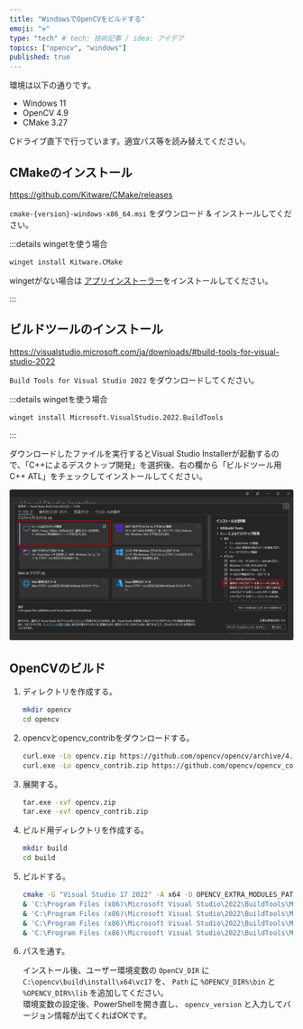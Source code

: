 ```yaml
---
title: "WindowsでOpenCVをビルドする"
emoji: "⚒️"
type: "tech" # tech: 技術記事 / idea: アイデア
topics: ["opencv", "windows"]
published: true
---
```


環境は以下の通りです。  

- Windows 11
- OpenCV 4.9
- CMake 3.27

Cドライブ直下で行っています。適宜パス等を読み替えてください。  

## CMakeのインストール

https://github.com/Kitware/CMake/releases

`cmake-{version}-windows-x86_64.msi` をダウンロード & インストールしてください。  

:::details wingetを使う場合

```sh
winget install Kitware.CMake
```

wingetがない場合は [アプリインストーラー](https://apps.microsoft.com/detail/9nblggh4nns1?rtc=1&hl=ja-jp&gl=JP)をインストールしてください。  

:::

## ビルドツールのインストール

https://visualstudio.microsoft.com/ja/downloads/#build-tools-for-visual-studio-2022

`Build Tools for Visual Studio 2022` をダウンロードしてください。  

:::details wingetを使う場合

```sh
winget install Microsoft.VisualStudio.2022.BuildTools
```

:::

ダウンロードしたファイルを実行するとVisual Studio Installerが起動するので、「C++によるデスクトップ開発」を選択後、右の欄から「ビルドツール用C++ ATL」をチェックしてインストールしてください。  

![vs installer](/images/opencv-setup/01.png)

## OpenCVのビルド

1. ディレクトリを作成する。  

   ```sh
   mkdir opencv
   cd opencv
   ```

2. opencvとopencv_contribをダウンロードする。  

   ```sh
   curl.exe -Lo opencv.zip https://github.com/opencv/opencv/archive/4.x.zip
   curl.exe -Lo opencv_contrib.zip https://github.com/opencv/opencv_contrib/archive/4.x.zip
   ```

3. 展開する。  

   ```sh
   tar.exe -xvf opencv.zip
   tar.exe -xvf opencv_contrib.zip
   ```

4. ビルド用ディレクトリを作成する。  

   ```sh
   mkdir build
   cd build
   ```

5. ビルドする。  

   ```sh
   cmake -G "Visual Studio 17 2022" -A x64 -D OPENCV_EXTRA_MODULES_PATH=../opencv_contrib-4.x/modules -D BUILD_opencv_world=ON ../opencv-4.x
   & 'C:\Program Files (x86)\Microsoft Visual Studio\2022\BuildTools\MSBuild\Current\Bin\MSBuild.exe' .\ALL_BUILD.vcxproj /p:Configuration=Debug /p:Platform=x64
   & 'C:\Program Files (x86)\Microsoft Visual Studio\2022\BuildTools\MSBuild\Current\Bin\MSBuild.exe' .\ALL_BUILD.vcxproj /p:Configuration=Release /p:Platform=x64
   & 'C:\Program Files (x86)\Microsoft Visual Studio\2022\BuildTools\MSBuild\Current\Bin\MSBuild.exe' .\INSTALL.vcxproj /p:Configuration=Debug /p:Platform=x64
   & 'C:\Program Files (x86)\Microsoft Visual Studio\2022\BuildTools\MSBuild\Current\Bin\MSBuild.exe' .\INSTALL.vcxproj /p:Configuration=Release /p:Platform=x64
   ```

6. パスを通す。

   インストール後、ユーザー環境変数の `OpenCV_DIR` に `C:\opencv\build\install\x64\vc17` を、 `Path` に `%OPENCV_DIR%\bin` と `%OPENCV_DIR%\lib` を追加してください。  
   環境変数の設定後、PowerShellを開き直し、 `opencv_version` と入力してバージョン情報が出てくればOKです。  
